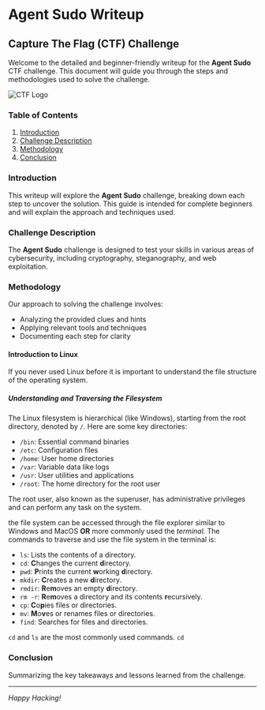 # Agent Sudo Writeup

## Capture The Flag (CTF) Challenge

Welcome to the detailed and beginner-friendly writeup for the **Agent Sudo** CTF challenge. This document will guide you through the steps and methodologies used to solve the challenge.

![CTF Logo](https://assets.tryhackme.com/img/logo/tryhackme_logo_full.svg)

### Table of Contents
1. [Introduction](#introduction)
2. [Challenge Description](#challenge-description)
3. [Methodology](#methodology)
4. [Conclusion](#conclusion)

### Introduction
This writeup will explore the **Agent Sudo** challenge, breaking down each step to uncover the solution. This guide is intended for complete beginners and will explain the approach and techniques used.

### Challenge Description
The **Agent Sudo** challenge is designed to test your skills in various areas of cybersecurity, including cryptography, steganography, and web exploitation.

### Methodology
Our approach to solving the challenge involves:
- Analyzing the provided clues and hints
- Applying relevant tools and techniques
- Documenting each step for clarity

#### Introduction to Linux
If you never used Linux before it is important to understand the file structure of the operating system.  

##### Understanding and Traversing the Filesystem
The Linux filesystem is hierarchical (like Windows), starting from the root directory, denoted by `/`. Here are some key directories:

- `/bin`: Essential command binaries
- `/etc`: Configuration files
- `/home`: User home directories
- `/var`: Variable data like logs
- `/usr`: User utilities and applications
- `/root`: The home directory for the root user

The root user, also known as the superuser, has administrative privileges and can perform any task on the system.

the file system can be accessed through the file explorer similar to Windows and MacOS **OR** more commonly used the *terminal*. The commands to traverse and use the file system in the terminal is:
- `ls`: Lists the contents of a directory.
- `cd`: **C**hanges the current **d**irectory.
- `pwd`: **P**rints the current **w**orking **d**irectory.
- `mkdir`: **C**reates a new **d**irectory.
- `rmdir`: **R**e**m**oves an empty **d**irectory.
- `rm -r`: **R**e**m**oves a directory and its contents **r**ecursively.
- `cp`: **C**o**p**ies files or directories.
- `mv`: **M**o**v**es or renames files or directories.
- `find`: Searches for files and directories.

`cd` and `ls` are the most commonly used commands. `cd` 


### Conclusion
Summarizing the key takeaways and lessons learned from the challenge.

---

*Happy Hacking!*
